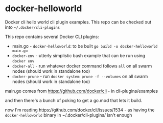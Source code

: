 # docker-helloworld

Docker cli hello world cli plugin examples. This repo can be checked out into `~/.docker/cli-plugins`

This repo contains several Docker CLI plugins:
* main.go - `docker-helloworld`: to be built `go build -o docker-helloworld main.go`
* `docker-env` - utterly simplistic bash example that can be run using `docker env`
* `docker-all` - run whatever docker command follows `all` on all swarm nodes (should work in standalone too)
* `docker-prune` - run `docker system prune -f --volumes` on all swarm nodes (should work in standalone too)

main.go comes from https://github.com/docker/cli - in cli-plugins/examples

and then there's a bunch of poking to get a go.mod that lets it build.

now I'm reading https://github.com/docker/cli/issues/1534 - as having the `docker-helloworld` binary in ~/.docker/cli-plugins/ isn't enough
